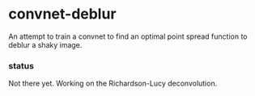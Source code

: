 # convnet-deblur
An attempt to train a convnet to find an optimal point spread function to deblur a shaky image.

### status
Not there yet. Working on the Richardson-Lucy deconvolution.
